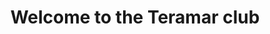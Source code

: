 ---
title : "Welcome to the Teramar club"
# full screen navigation
first_name : "Teramar"
last_name : "Club"
bg_image : "images/slider/Alderney1.jpg"
# animated text loop
occupations:
- "Web Developer"
- "Graphic Designer"
- "Database Manager"

# slider background image loop
slider_images:
- "images/slider/Alderney1.jpg"
- "images/slider/Alderney2.jpg"
- "images/slider/Alderney3.jpg"

# button
button:
  enable : true
  label : "CONTACT US"
  link : "#contact"


# custom style
custom_class: "" 
custom_attributes: "" 
custom_css: ""

---